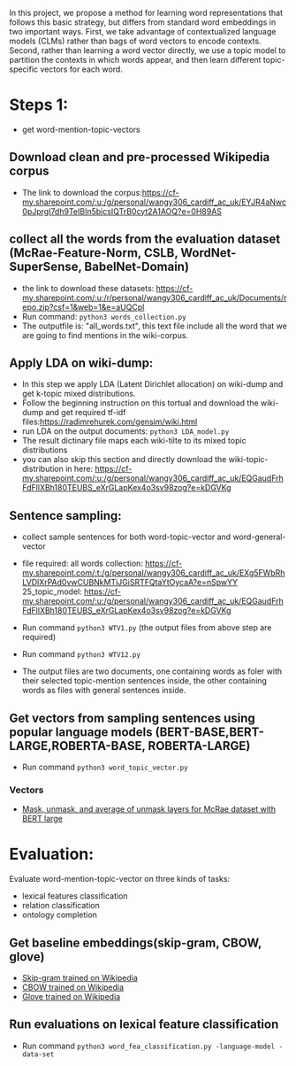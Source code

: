 In this project, we propose a method for learning word representations that follows this basic strategy, but differs from standard word embeddings in two important ways. First, we take advantage of contextualized language models (CLMs) rather than bags of word vectors to encode contexts. Second, rather than learning a word vector directly, we use a topic model to partition the contexts in which words appear, and then learn different topic-specific vectors for each word.


# Steps 1: 
- get word-mention-topic-vectors
## Download clean and pre-processed Wikipedia corpus

- The link to download the corpus:https://cf-my.sharepoint.com/:u:/g/personal/wangy306_cardiff_ac_uk/EYJR4aNwc0pJprgI7dh9TeIBIn5bjcsIQTrB0cyt2A1AOQ?e=0H89AS
## collect all the words from the evaluation dataset (McRae-Feature-Norm, CSLB, WordNet-SuperSense, BabelNet-Domain)

- the link to download these datasets: https://cf-my.sharepoint.com/:u:/r/personal/wangy306_cardiff_ac_uk/Documents/repo.zip?csf=1&web=1&e=aUQCpl
- Run command: `python3 words_collection.py`
- The outputfile is: "all_words.txt", this text file include all the word that we are going to find mentions in the wiki-corpus.

## Apply LDA on wiki-dump:
- In this step we apply LDA (Latent Dirichlet allocation) on wiki-dump and get k-topic mixed distributions.
- Follow the beginning instruction on this tortual and download the wiki-dump and get required tf-idf files:https://radimrehurek.com/gensim/wiki.html
- run LDA on the output documents: `python3 LDA_model.py`
- The result dictinary file maps each wiki-tilte to its mixed topic distributions 
- you can also skip this section and directly download the wiki-topic-distribution in here: https://cf-my.sharepoint.com/:u:/g/personal/wangy306_cardiff_ac_uk/EQGaudFrhFdFllXBh180TEUBS_eXrGLapKex4o3sv98zog?e=kDGVKg

## Sentence sampling:
- collect sample sentences for both word-topic-vector and word-general-vector
- file required: 
  all words collection: https://cf-my.sharepoint.com/:t:/g/personal/wangy306_cardiff_ac_uk/EXg5FWbRhLVDlXrPAd0vwCUBNkMTiJGiSRTFQtaYtOycaA?e=nSpwYY
  25_topic_model: https://cf-my.sharepoint.com/:u:/g/personal/wangy306_cardiff_ac_uk/EQGaudFrhFdFllXBh180TEUBS_eXrGLapKex4o3sv98zog?e=kDGVKg

- Run command `python3 WTV1.py` (the output files from above step are required)
- Run command `python3 WTV12.py`

- The output files are two documents, one containing words as foler with their selected topic-mention sentences inside, the other containing words as files with general sentences inside.

## Get vectors from sampling sentences using popular language models (BERT-BASE,BERT-LARGE,ROBERTA-BASE, ROBERTA-LARGE)
- Run command `python3 word_topic_vector.py`

### Vectors

- [Mask, unmask, and average of unmask layers for McRae dataset with BERT large](https://filesender.renater.fr/?s=download&token=b3375b5e-78e6-41e0-98cb-b530d4803711)

# Evaluation: 

Evaluate word-mention-topic-vector on three kinds of tasks:
- lexical features classification
- relation classification
- ontology completion

## Get baseline embeddings(skip-gram, CBOW, glove)
- [Skip-gram trained on Wikipedia](https://cf-my.sharepoint.com/:t:/g/personal/wangy306_cardiff_ac_uk/ERPqned64qRFv-ri5_jN0CIB5z2V7XlKD9I3qm93A80wAw?e=Uu3LvF)
- [CBOW trained on Wikipedia](https://drive.google.com/file/d/171iSHR6GcL3k4IB2JsblHJuifoFarmFZ/view?usp=sharing)
- [Glove trained on Wikipedia](https://cf-my.sharepoint.com/:t:/g/personal/wangy306_cardiff_ac_uk/ESwBA0GD3mRNklhdYVQro08BuBVhLiZRDWX5Lb7uFqialw?e=XDfNnw)

## Run evaluations on lexical feature classification
- Run command `python3 word_fea_classification.py -language-model -data-set`

